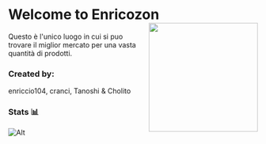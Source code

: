 # Welcome to Enricozon <img src="https://enricozon.cranci.xyz/imagini/enricozons.png" align="right" width="220px">
Questo è l'unico luogo in cui si puo trovare il miglior mercato per una vasta quantità di prodotti.

### Created by:
enriccio104, cranci, Tanoshi & Cholito


### Stats 📊
![Alt](https://repobeats.axiom.co/api/embed/78892e0042fddab2c430f40170a21eaad7f699fc.svg "Repobeats analytics image")
